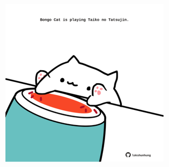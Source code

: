 <!-- built at 11/02/2023, 13:03:59 UTC -->
<p align="center">
  <img width="500" height="500" src="./ReadmeImage.svg">
</p>
